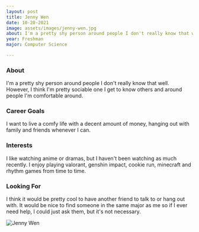 ```yaml
---
layout: post
title: Jenny Wen 
date: 10-20-2021
image: assets/images/jenny-wen.jpg
about: I'm a pretty shy person around people I don't really know that well. However, I think I'm pretty sociable one I get to know others and around people I'm comfortable around. 
year: Freshman
major: Computer Science

---
```


### About

I'm a pretty shy person around people I don't really know that well. However, I think I'm pretty sociable one I get to know others and around people I'm comfortable around. 

### Career Goals

I want to live a comfy life with a decent amount of money, hanging out with family and friends whenever I can.

### Interests

I like watching anime or dramas, but I haven't been watching as much recently. I enjoy playing valorant, genshin impact, cookie run, minecraft and rhythm games from time to time.

### Looking For

I think it would be pretty cool to have another friend to talk to or hang out with. It would be nice to find someone in the same major as me so if I ever need help, I could just ask them, but it's not necessary. 

<div class="text-center my-5">
    <img src="{ "assets/images/jenny-wen.jpg" | absolute_url }" alt="Jenny Wen" class="rounded post-img" />
</div>
